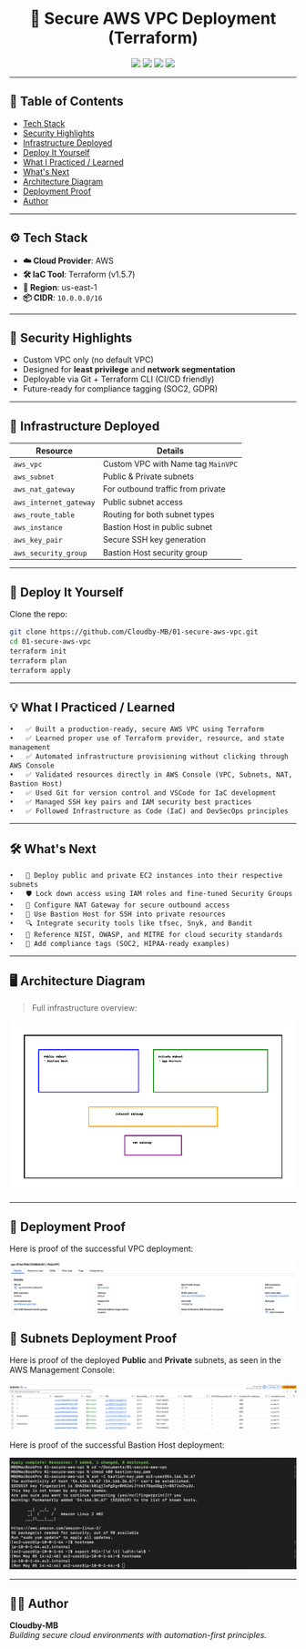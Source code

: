 <h1 align="center">🔐 Secure AWS VPC Deployment (Terraform)</h1>

<p align="center">
  <img src="https://img.shields.io/badge/Cloud-AWS-orange?style=for-the-badge&logo=amazonaws" />
  <img src="https://img.shields.io/badge/IaC-Terraform-7B42BC?style=for-the-badge&logo=terraform" />
  <img src="https://img.shields.io/badge/Security-Enabled-brightgreen?style=for-the-badge&logo=datadog" />
  <img src="https://img.shields.io/badge/Status-Deployed-success?style=for-the-badge&logo=github" />
</p>

---

## 📑 Table of Contents
- [Tech Stack](#️-tech-stack)
- [Security Highlights](#-security-highlights)
- [Infrastructure Deployed](#️-infrastructure-deployed)
- [Deploy It Yourself](#-deploy-it-yourself)
- [What I Practiced / Learned](#️-what-i-practiced--learned)
- [What's Next](#️-whats-next)
- [Architecture Diagram](#️-architecture-diagram)
- [Deployment Proof](#️-deployment-proof)
- [Author](#️-author)

---

## ⚙️ Tech Stack
- **☁️ Cloud Provider**: AWS
- **🛠️ IaC Tool**: Terraform (v1.5.7)
- **📍 Region**: us-east-1
- **📦 CIDR**: `10.0.0.0/16`

---

## 🔐 Security Highlights
- Custom VPC only (no default VPC)
- Designed for **least privilege** and **network segmentation**
- Deployable via Git + Terraform CLI (CI/CD friendly)
- Future-ready for compliance tagging (SOC2, GDPR)

---

## 🧱 Infrastructure Deployed
| Resource     | Details                                |
|--------------|----------------------------------------|
| `aws_vpc`    | Custom VPC with Name tag `MainVPC`     |
| `aws_subnet` | Public & Private subnets               |
| `aws_nat_gateway` | For outbound traffic from private |
| `aws_internet_gateway` | Public subnet access        |
| `aws_route_table` | Routing for both subnet types     |
| `aws_instance` | Bastion Host in public subnet        |
| `aws_key_pair` | Secure SSH key generation            |
| `aws_security_group` | Bastion Host security group    |

---

## 🚀 Deploy It Yourself

Clone the repo:

```bash
git clone https://github.com/Cloudby-MB/01-secure-aws-vpc.git
cd 01-secure-aws-vpc
terraform init
terraform plan
terraform apply
```

---

## 💡 What I Practiced / Learned
	•	✅ Built a production-ready, secure AWS VPC using Terraform
	•	✅ Learned proper use of Terraform provider, resource, and state management
	•	✅ Automated infrastructure provisioning without clicking through AWS Console
	•	✅ Validated resources directly in AWS Console (VPC, Subnets, NAT, Bastion Host)
	•	✅ Used Git for version control and VSCode for IaC development
	•	✅ Managed SSH key pairs and IAM security best practices
	•	✅ Followed Infrastructure as Code (IaC) and DevSecOps principles

---

## 🛠️ What's Next
	•	🔧 Deploy public and private EC2 instances into their respective subnets
	•	🛡️ Lock down access using IAM roles and fine-tuned Security Groups
	•	📡 Configure NAT Gateway for secure outbound access
	•	🚪 Use Bastion Host for SSH into private resources
	•	🔍 Integrate security tools like tfsec, Snyk, and Bandit
	•	📘 Reference NIST, OWASP, and MITRE for cloud security standards
	•	🧪 Add compliance tags (SOC2, HIPAA-ready examples)

---

## 🖥️ Architecture Diagram

> Full infrastructure overview:

![VPC Architecture](https://raw.githubusercontent.com/Cloudby-MB/01-secure-aws-vpc/main/Cloud_VPC_Architecture_Diagram.png)

---

## 📸 Deployment Proof

Here is proof of the successful VPC deployment:

![Deployment Proof](deployment-proof-vpc.png)

## 📸 Subnets Deployment Proof

Here is proof of the deployed **Public** and **Private** subnets, as seen in the AWS Management Console:

![Subnets Proof](subnets-proof.png)


Here is proof of the successful Bastion Host deployment:

![Bastion Host Proof](Bastion_Host_Deployment_Proof.png)

---


## 🧑‍💻 Author

**Cloudby-MB**  
_Building secure cloud environments with automation-first principles._